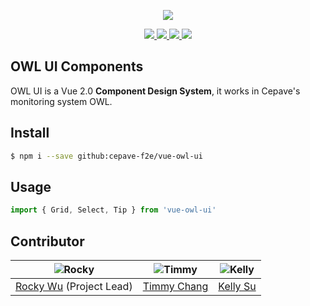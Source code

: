 <p align="center">
  <img src="https://raw.githubusercontent.com/cepave-f2e/vue-owl-ui/dev/assets/logo.png" />
</p>

<p align="center">  
  <a href="https://travis-ci.org/cepave-f2e/vue-owl-ui" alt="Build Status">
    <img src="https://img.shields.io/travis/cepave-f2e/vue-owl-ui.svg" />
  </a>
  <a href="https://coveralls.io/github/cepave-f2e/vue-owl-ui" alt="Coverage">
    <img src="https://img.shields.io/coveralls/cepave-f2e/vue-owl-ui/dev.svg" />
  </a>
  <a href="https://www.bithound.io/github/cepave-f2e/vue-owl-ui" alt="BitHound">
    <img src="https://www.bithound.io/github/cepave-f2e/vue-owl-ui/badges/score.svg" />
  </a>
  <img src="https://img.shields.io/github/license/cepave-f2e/vue-owl-ui.svg" />  
</p>


## OWL UI Components
OWL UI is a Vue 2.0 **Component Design System**, it works in Cepave's monitoring system OWL.

## Install

```sh
$ npm i --save github:cepave-f2e/vue-owl-ui
```

## Usage

```js
import { Grid, Select, Tip } from 'vue-owl-ui'
```


## Contributor

| ![Rocky](https://avatars1.githubusercontent.com/u/890063?v=3&s=120) | ![Timmy](https://avatars0.githubusercontent.com/u/4191668?v=3&s=120) | ![Kelly ](https://avatars3.githubusercontent.com/u/5334755?v=3&s=120) |
| ---------------------------------------- | ---------------------------------------- | ---------------------------------------- |
| [Rocky Wu](https://github.com/rwu823) (Project Lead) | [Timmy Chang](https://github.com/chuanxd) | [Kelly Su](https://github.com/CApopsicle) |
